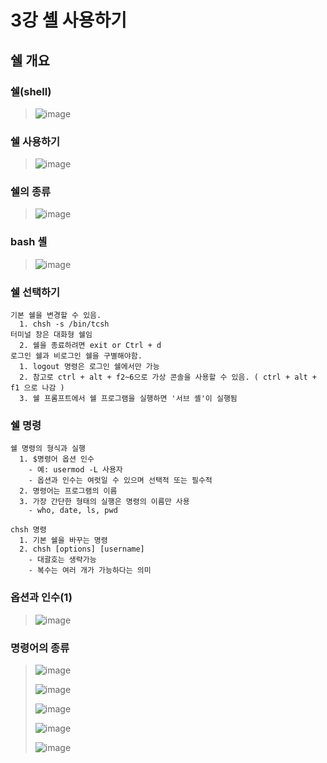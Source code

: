 # 3강 셸 사용하기

## 쉘 개요

### 쉘(shell)
> ![image](https://user-images.githubusercontent.com/17442343/132114731-0e4f0f9d-8b1f-407c-97f6-446639356bed.png)

### 쉘 사용하기
> ![image](https://user-images.githubusercontent.com/17442343/132114888-8115abb9-c938-4940-a07d-09a995ca1b39.png)

### 쉘의 종류
> ![image](https://user-images.githubusercontent.com/17442343/132114879-4d4e319f-6433-4a86-b428-16b1aa19b0fc.png)

### bash 셸
> ![image](https://user-images.githubusercontent.com/17442343/132114884-bc877c42-6723-4f8a-a9eb-c50cf28d88ab.png)

### 쉘 선택하기
```
기본 쉘을 변경할 수 있음.
  1. chsh -s /bin/tcsh
터미널 창은 대화형 쉘임
  2. 쉘을 종료하려면 exit or Ctrl + d
로그인 쉘과 비로그인 쉘을 구별해야함.
  1. logout 명령은 로그인 쉘에서만 가능
  2. 참고로 ctrl + alt + f2~6으로 가상 콘솔을 사용할 수 있음. ( ctrl + alt + f1 으로 나감 )
  3. 쉘 프롬프트에서 쉘 프로그램을 실행하면 '서브 셸'이 실행됨
```

### 쉘 명령
```
쉘 명령의 형식과 실행
  1. $명령어 옵션 인수
    - 예: usermod -L 사용자
    - 옵션과 인수는 여럿일 수 있으며 선택적 또는 필수적
  2. 명령어는 프로그램의 이름
  3. 가장 간단한 형태의 실행은 명령의 이름만 사용
    - who, date, ls, pwd

chsh 명령
  1. 기본 쉘을 바꾸는 명령
  2. chsh [options] [username]
    - 대괄호는 생략가능
    - 복수는 여러 개가 가능하다는 의미
```

### 옵션과 인수(1)
> ![image](https://user-images.githubusercontent.com/17442343/132115449-61c806d6-d0df-4a42-86e0-c34d7c631a8c.png)

### 명령어의 종류
> ![image](https://user-images.githubusercontent.com/17442343/132115481-2647296e-57e5-4c39-bbe6-6fa5415f20bb.png)
> 
> ![image](https://user-images.githubusercontent.com/17442343/132115541-051ae31a-bcbd-4f26-9d40-88225627bea6.png)
> 
> ![image](https://user-images.githubusercontent.com/17442343/132115594-9742c401-f96e-41e2-bf28-bbbeb7dc52c9.png)
> 
> ![image](https://user-images.githubusercontent.com/17442343/132115695-b5db1e3f-ce28-4b2e-b772-621678a6dc20.png)
> 
> ![image](https://user-images.githubusercontent.com/17442343/132115779-8a984b35-6480-4998-b9cc-ca7ace03fc36.png)

